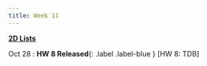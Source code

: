 ```yaml
---
title: Week 11
---
```


**[2D Lists](https://docs.google.com/presentation/d/1HN-i6mla0MpiIPDHddOXt6VNj6wgdX9FA1UrFpkHtyA/edit?usp=sharing)**

Oct 28
:  **HW 8 Released**{: .label .label-blue } [HW 8: TDB]
